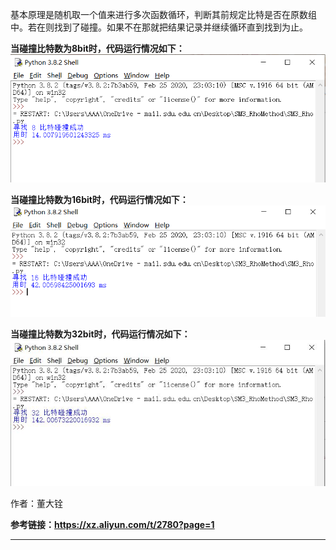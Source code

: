 基本原理是随机取一个值来进行多次函数循环，判断其前规定比特是否在原数组中。若在则找到了碰撞。如果不在那就把结果记录并继续循环直到找到为止。

**当碰撞比特数为8bit时，代码运行情况如下：**
![1](https://github.com/DaquanDong/Homework/blob/main/SM3_RhoMethod/1.png)


**当碰撞比特数为16bit时，代码运行情况如下：**
![2](https://github.com/DaquanDong/Homework/blob/main/SM3_RhoMethod/2.png)


**当碰撞比特数为32bit时，代码运行情况如下：**
![3](https://github.com/DaquanDong/Homework/blob/main/SM3_RhoMethod/3.jpg)







作者：董大铨


**参考链接：https://xz.aliyun.com/t/2780?page=1**

****

